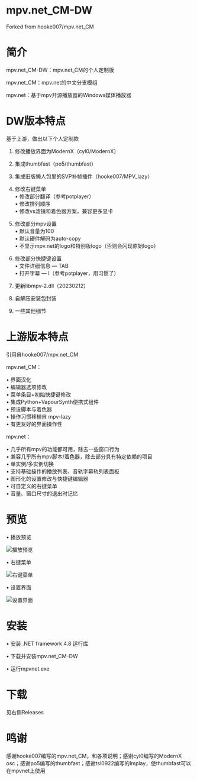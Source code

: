 # mpv.net_CM-DW
Forked from hooke007/mpv.net_CM
# 简介
mpv.net_CM-DW：mpv.net_CM的个人定制版

mpv.net_CM：mpv.net的中文分支模组

mpv.net：基于mpv开源播放器的Windows媒体播放器

# DW版本特点
基于上游，做出以下个人定制款
1. 修改播放界面为ModernX（cyl0/ModernX）

2. 集成thumbfast（po5/thumbfast）

3. 集成旧版懒人包里的SVP补帧插件（hooke007/MPV_lazy）

4. 修改右键菜单   
    • 修改部分翻译（参考potplayer）    
    • 修改排列顺序    
    • 修改vs滤镜和着色器方案，兼容更多显卡 
		
5. 修改部分mpv设置   
    • 默认音量为100  
    • 默认硬件解码为auto-copy  
    • 不显示mpv.net的logo和特别版logo（否则会闪现原始logo）  
		
6. 修改部分快捷键设置  
    • 文件详细信息 — TAB  
    • 打开字幕 — l（参考potplayer，用习惯了）  
		
7. 更新libmpv-2.dll（20230212）

8. 自解压安装包封装

9. 一些其他细节

# 上游版本特点
引用自hooke007/mpv.net_CM

mpv.net_CM：

• 界面汉化   
• 编辑器选项修改   
• 菜单条目+初始快捷键修改   
• 集成Python+VapourSynth便携式组件   
• 预设脚本与着色器   
• 操作习惯移植自 mpv-lazy   
• 有更友好的界面操作性

mpv.net：   

• 几乎所有mpv的功能都可用，除去一些窗口行为  
• 兼容几乎所有mpv脚本/着色器，除去部分具有特定依赖的项目  
• 单实例/多实例切换   
• 支持基础操作的播放列表、音轨字幕轨列表面板   
• 图形化的设置修改与快捷键编辑器  
• 可自定义的右键菜单  
• 音量、窗口尺寸的退出时记忆 

# 预览
• 播放预览  

![播放预览](https://user-images.githubusercontent.com/125502871/219909389-0b85a976-0ef6-49c5-93b0-427d32eea67b.jpg)

• 右键菜单  

![右键菜单](https://user-images.githubusercontent.com/125502871/219910110-2c5347f5-65e8-49f4-bfa3-2f8dfbbe9723.jpg)

• 设置界面

![设置界面](https://user-images.githubusercontent.com/125502871/219910359-11ac16f3-7eeb-4d65-8075-3320ffd9f0d8.jpg)

# 安装
• 安装 .NET framework 4.8 运行库

• 下载并安装mpv.net_CM-DW

• 运行mpvnet.exe

# 下载
见右侧Releases

# 鸣谢
感谢hooke007编写的mpv.net_CM，和各项说明；感谢cyl0编写的ModernX osc；感谢po5编写的thumbfast；感谢tsl0922编写的Implay，使thumbfast可以在mpvnet上使用
